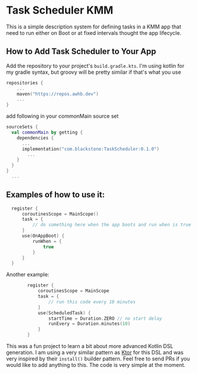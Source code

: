 # Task Scheduler KMM
This is a simple description system for defining tasks in a KMM app that need to run either on Boot or at fixed intervals thought the app lifecycle.

## How to Add Task Scheduler to Your App
Add the repository to your project's `build.gradle.kts`. I'm using kotlin for my gradle syntax, but groovy
will be pretty similar if that's what you use
```kotlin 
repositories {
    ...
    maven("https://repos.awhb.dev")
    ...
}
```

add following in your commonMain source set
```kotlin
sourceSets {
  val commonMain by getting {
    dependencies {
      ...
      implementation("com.blackstone:TaskScheduler:0.1.0")
        ...
    }
  }
}
  ...
```




## Examples of how to use it:
```kotlin
  register {
      coroutinesScope = MainScope()
      task = {
          // do something here when the app boots and run when is true
      }
      use(OnAppBoot) {
          runWhen = {
              true
          }
      }
  }
```


Another example: 
```kotlin 
        register {
            coroutinesScope = MainScope
            task = {
                // run this code every 10 minutes 
            }
            use(ScheduledTask) {
                startTime = Duration.ZERO // no start delay
                runEvery = Duration.minutes(10)
            }
        }
```

This was a fun project to learn a bit about more advanced Kotlin DSL generation. I am using a very similar pattern as [Ktor](https://ktor.io/docs/client.html) for this DSL and was very inspired by their `install()` builder pattern. Feel free to send PRs if you would like to add anything to this. The code is very simple at the moment. 
